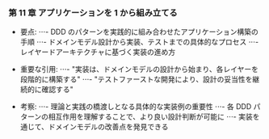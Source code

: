 ### 第 11 章 アプリケーションを 1 から組み立てる

- 要点:
  ⋅⋅⋅- DDD のパターンを実践的に組み合わせたアプリケーション構築の手順
  ⋅⋅⋅- ドメインモデル設計から実装、テストまでの具体的なプロセス
  ⋅⋅⋅- レイヤードアーキテクチャに基づく実装の進め方

- 重要な引用:
  ⋅⋅⋅- "実装は、ドメインモデルの設計から始まり、各レイヤーを段階的に構築する"
  ⋅⋅⋅- "テストファーストな開発により、設計の妥当性を継続的に確認する"

- 考察:
  ⋅⋅⋅- 理論と実践の橋渡しとなる具体的な実装例の重要性
  ⋅⋅⋅- 各 DDD パターンの相互作用を理解することで、より良い設計判断が可能に
  ⋅⋅⋅- 実装を通じて、ドメインモデルの改善点を発見できる
